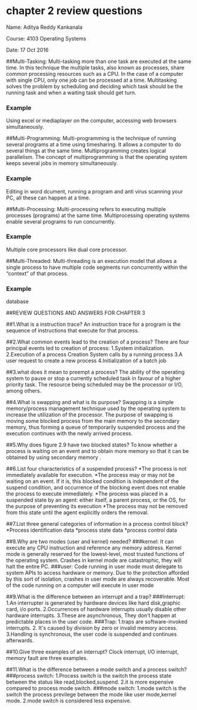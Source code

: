 # chapter 2 review questions
Name: Aditya Reddy Kankanala

Course: 4103 Operating Systems

Date: 17 Oct 2016

##Multi-Tasking:
Multi-tasking more than one task are executed at the same time. In this technique the multiple tasks, also known as processes, share common
processing resources such as a CPU. In the case of a computer with single CPU, only one job can be processed at a time. Multitasking
solves the problem by scheduling and deciding which task should be the running task and when a waiting task should get turn.
### Example
Using excel or mediaplayer on the computer, accessing web browsers simultaneously.

##Multi-Programming:
Multi-programming is the technique of running several programs at a time using timesharing. It allows a computer to do several things at
the same time. Multiprogramming creates logical parallelism. The concept of multiprogramming is that the operating system keeps several
jobs in memory simultaneously.
### Example
Editing in word dcument, running a program and anti virus scanning your PC, all these can happen at a time.

##Multi-Processing:
Multi-processing refers to executing multiple processes (programs) at the same time. Multiprocessing operating systems enable several programs to run concurrently.
### Example
Multiple core processors like dual core processor.

##Multi-Threaded:
Multi-threading is an execution model that allows a single process to have multiple code segments run concurrently within the “context” of that process.
### Example
database 


##REVIEW QUESTIONS AND ANSWERS FOR CHAPTER 3

##1.What is a instruction trace?
An instruction trace for a program is the sequence of instructions that execute for
that process.        

##2.What common events lead to the creation of a process?
   There are four principal events led to creation of process:
       1.System initialization.
       2.Execution of a process Creation System calls by a running process
       3.A user request to create a new process
       4.Initialization of a batch job

##3.what does it mean to preempt a process?
    The ability of the operating system to pause or stop a currently scheduled task in favour of a higher priority
    task. The resource being scheduled may be the processor or I/O, among others.
    
##4.What is swapping and what is its purpose?
    Swapping is a simple memory/process management technique used by the operating system to increase the utilization of the
    processor. The purpose of swapping is moving some blocked process from the main memory to the secondary memory, thus forming a queue
    of temporarily suspended process and the execution continues with the newly arrived process.
    
##5.Why does figure 2.9 have two blocked states?
To know whether a process is waiting on an event and to obtain more memory so that it can be obtained by using secondary memory .

##6.List four characteristics of a suspended process?
    *The process is not immediately available for execution.
    *The process may or may not be waiting on an event. If it is, this blocked condition is independent of the suspend condition, and
     occurrence of the blocking event does not enable the process to execute immediately.
    *The process was placed in a suspended state by an agent: either itself, a parent process, or the OS, for the purpose of preventing
     its execution
    *The process may not be removed from this state until the agent explicitly orders the removal.
    
##7.List three general categories of information in a process control block?
    *Process identification data
    *process state data
    *process control data
 
##8.Why are two modes (user and kernel) needed?
    ###kernel:
              It can execute any CPU instruction and reference any memory address. Kernel mode is generally reserved for the lowest-level, most
    trusted functions of the operating system. Crashes in kernel mode are catastrophic, they will halt the entire PC.
    ###user:
            Code running in user mode must delegate to system APIs to access hardware or memory. Due to the protection afforded by this sort
      of isolation, crashes in user mode are always recoverable. Most of the code running on a computer will execute in user mode
      
##9.What is the difference between an interrupt and a trap?
    ###Interrupt:
       1.An interrupter is generated by hardware devices like hard disk,graphic card, i/o ports.
       2.Occurrences of hardware interrupts usually disable other hardware interrupts.
       3.These are asynchronous, They don't happen at predictable places in the user code.
    ###Trap:
       1.traps are software-invoked interrupts.
       2. It's caused by division by zero or invalid memory access.
       3.Handling is synchronous, the user code is suspended and continues afterwards.
       
##10.Give three examples of an interrupt?
 Clock interrupt, I/O interrupt, memory fault are three examples.

##11.What is the difference between a mode switch and a process switch?
     ###process switch:
        1.Process switch is the switch the process state between the status like read,blocked,suspend.
        2.it is more expensive compared to process mode switch.
     ###mode switch:
        1.mode switch is the switch the process previlege between the mode like user mode,kernel mode.
        2.mode switch is considered less expensive.
        
